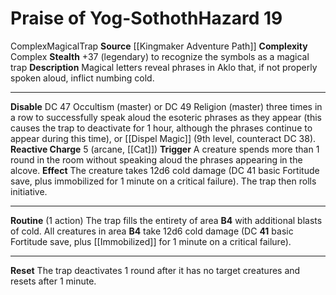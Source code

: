 ﻿---
ac: null
all_resistance: null
complexity: Complex
element: null
fortitude: null
hardness: null
hazard_type: Trap
hp: null
id: '294'
immunity: null
level: '19'
name: Praise of Yog-Sothoth
rarity: Common
reflex: null
resistance: null
school: null
source: '[[DATABASE/source/Kingmaker Adventure Path|Kingmaker Adventure Path]]'
trait:
- '[[DATABASE/trait/Complex|Complex]]'
- '[[DATABASE/trait/Magical|Magical]]'
- '[[DATABASE/trait/Trap|Trap]]'
type: Hazard
weakness: null
will: null

---
# Praise of Yog-Sothoth<span class="item-type">Hazard 19</span>

<span class="item-trait">Complex</span><span class="item-trait">Magical</span><span class="item-trait">Trap</span>
**Source** [[Kingmaker Adventure Path]]
**Complexity** Complex
**Stealth** +37 (legendary) to recognize the symbols as a magical trap
**Description** Magical letters reveal phrases in Aklo that, if not properly spoken aloud, inflict numbing cold.

---
**Disable** DC 47 Occultism (master) or DC 49 Religion (master) three times in a row to successfully speak aloud the esoteric phrases as they appear (this causes the trap to deactivate for 1 hour, although the phrases continue to appear during this time), or [[Dispel Magic]] (9th level, counteract DC 38).
**Reactive Charge** <span class="action-icon">5</span> (arcane, [[Cat]]) **Trigger** A creature spends more than 1 round in the room without speaking aloud the phrases appearing in the alcove. **Effect** The creature takes 12d6 cold damage (DC 41 basic Fortitude save, plus immobilized for 1 minute on a critical failure). The trap then rolls initiative.

---
**Routine** (1 action) The trap fills the entirety of area **B4** with additional blasts of cold. All creatures in area **B4** take 12d6 cold damage (DC **41** basic Fortitude save, plus [[Immobilized]] for 1 minute on a critical failure).

---
**Reset** The trap deactivates 1 round after it has no target creatures and resets after 1 minute.